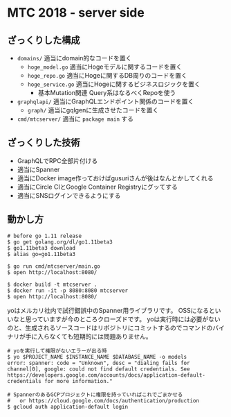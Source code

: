 # MTC 2018 - server side

## ざっくりした構成

* `domains/` 適当にdomain的なコードを置く
    * `hoge_model.go` 適当にHogeモデルに関するコードを置く
    * `hoge_repo.go` 適当にHogeに関するDB周りのコードを置く
    * `hoge_service.go` 適当にHogeに関するビジネスロジックを置く
        * 基本Mutation関連 Query系はなるべくRepoを使う
* `graphqlapi/` 適当にGraphQLエンドポイント関係のコードを置く
    * `graph/` 適当にgqlgenに生成させたコードを置く
* `cmd/mtcserver/` 適当に `package main` する

## ざっくりした技術

* GraphQLでRPC全部片付ける
* 適当にSpanner
* 適当にDocker image作っておけばgusuriさんが後はなんとかしてくれる
* 適当にCircle CIとGoogle Container Registryにグッてする
* 適当にSNSログインできるようにする


## 動かし方

```
# before go 1.11 release
$ go get golang.org/dl/go1.11beta3
$ go1.11beta3 download
$ alias go=go1.11beta3

$ go run cmd/mtcserver/main.go
$ open http://localhost:8080/
```

```
$ docker build -t mtcserver .
$ docker run -it -p 8080:8080 mtcserver
$ open http://localhost:8080/
```

yoはメルカリ社内で試行錯誤中のSpanner用ライブラリです。
OSSになるといいなと思っていますが今のところクローズドです。
yoは実行時には必要がないのと、生成されるソースコードはリポジトリにコミットするのでコマンドのバイナリが手に入らなくても短期的には問題ありません。

```
# yoを実行して権限がないエラーが出る時
$ yo $PROJECT_NAME $INSTANCE_NAME $DATABASE_NAME -o models
error: spanner: code = "Unknown", desc = "dialing fails for channel[0], google: could not find default credentials. See https://developers.google.com/accounts/docs/application-default-credentials for more information."

# SpannerのあるGCPプロジェクトに権限を持っていればこれでごまかせる
#   or https://cloud.google.com/docs/authentication/production
$ gcloud auth application-default login
```
